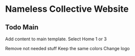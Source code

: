 # Nameless Collective Website

## Todo Main

Add content to main template. Select Home 1 or 3

Remove not needed stuff
Keep the same colors
Change logo
